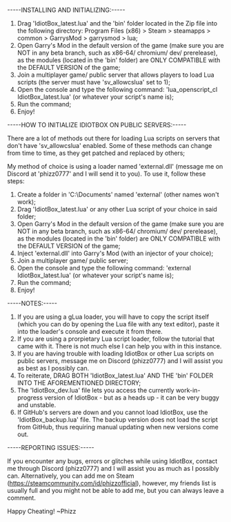 -----INSTALLING AND INITIALIZING:-----

1. Drag 'IdiotBox_latest.lua' and the 'bin' folder located in the Zip file into the following directory: Program Files (x86) > Steam > steamapps > common > GarrysMod > garrysmod > lua;
2. Open Garry's Mod in the default version of the game (make sure you are NOT in any beta branch, such as x86-64/ chromium/ dev/ prerelease), as the modules (located in the 'bin' folder) are ONLY COMPATIBLE with the DEFAULT VERSION of the game;
3. Join a multiplayer game/ public server that allows players to load Lua scripts (the server must have 'sv_allowcslua' set to 1);
4. Open the console and type the following command: 'lua_openscript_cl IdiotBox_latest.lua' (or whatever your script's name is);
5. Run the command;
6. Enjoy!

-----HOW TO INITIALIZE IDIOTBOX ON PUBLIC SERVERS:-----

There are a lot of methods out there for loading Lua scripts on servers that don't have 'sv_allowcslua' enabled. Some of these methods can change from time to time, as they get patched and replaced by others;

My method of choice is using a loader named 'external.dll' (message me on Discord at 'phizz0777' and I will send it to you). To use it, follow these steps:

1. Create a folder in 'C:\Documents' named 'external' (other names won't work); 
2. Drag 'IdiotBox_latest.lua' or any other Lua script of your choice in said folder;
3. Open Garry's Mod in the default version of the game (make sure you are NOT in any beta branch, such as x86-64/ chromium/ dev/ prerelease), as the modules (located in the 'bin' folder) are ONLY COMPATIBLE with the DEFAULT VERSION of the game;
4. Inject 'external.dll' into Garry's Mod (with an injector of your choice);
5. Join a multiplayer game/ public server;
6. Open the console and type the following command: 'external IdiotBox_latest.lua' (or whatever your script's name is);
7. Run the command;
8. Enjoy!

-----NOTES:-----

1. If you are using a gLua loader, you will have to copy the script itself (which you can do by opening the Lua file with any text editor), paste it into the loader's console and execute it from there.
2. If you are using a prorpietary Lua script loader, follow the tutorial that came with it. There is not much else I can help you with in this instance.
3. If you are having trouble with loading IdiotBox or other Lua scripts on public servers, message me on Discord (phizz0777) and I will assist you as best as I possibly can.
4. To reiterate, DRAG BOTH 'IdiotBox_latest.lua' AND THE 'bin' FOLDER INTO THE AFOREMENTIONED DIRECTORY;
5. The 'IdiotBox_dev.lua' file lets you access the currently work-in-progress version of IdiotBox - but as a heads up - it can be very buggy and unstable.
6. If GitHub's servers are down and you cannot load IdiotBox, use the 'IdiotBox_backup.lua' file. The backup version does not load the script from GitHub, thus requiring manual updating when new versions come out.

-----REPORTING ISSUES:-----

If you encounter any bugs, errors or glitches while using IdiotBox, contact me through Discord (phizz0777) and I will assist you as much as I possibly can. Alternatively, you can add me on Steam (https://steamcommunity.com/id/phizzofficial), however, my friends list is usually full and you might not be able to add me, but you can always leave a comment.

Happy Cheating! ~Phizz
